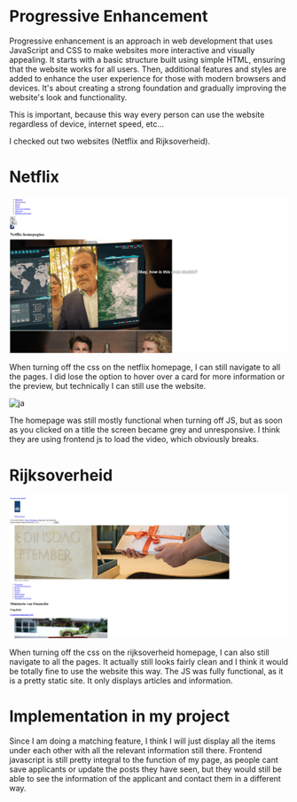 # Progressive Enhancement

Progressive enhancement is an approach in web development that uses JavaScript and CSS to make websites more interactive and visually appealing. It starts with a basic structure built using simple HTML, ensuring that the website works for all users. Then, additional features and styles are added to enhance the user experience for those with modern browsers and devices. It's about creating a strong foundation and gradually improving the website's look and functionality.

This is important, because this way every person can use the website regardless of device, internet speed, etc...

I checked out two websites (Netflix and Rijksoverheid).

# Netflix

![ja](./images/netflix_css.png)

When turning off the css on the netflix homepage, I can still navigate to all the pages. I did lose the option to hover over a card for more information or the preview, but technically I can still use the website.

![ja](./images/netflix_js.png)

The homepage was still mostly functional when turning off JS, but as soon as you clicked on a title the screen became grey and unresponsive. I think they are using frontend js to load the video, which obviously breaks.

# Rijksoverheid

![ja](./images/overheid_css.png)

When turning off the css on the rijksoverheid homepage, I can also still navigate to all the pages. It actually still looks fairly clean and I think it would be totally fine to use the website this way.
The JS was fully functional, as it is a pretty static site. It only displays articles and information.

# Implementation in my project

Since I am doing a matching feature, I think I will just display all the items under each other with all the relevant information still there.
Frontend javascript is still pretty integral to the function of my page, as people cant save applicants or update the posts they have seen, but they would still be able to see the information of the applicant and contact them in a different way.
